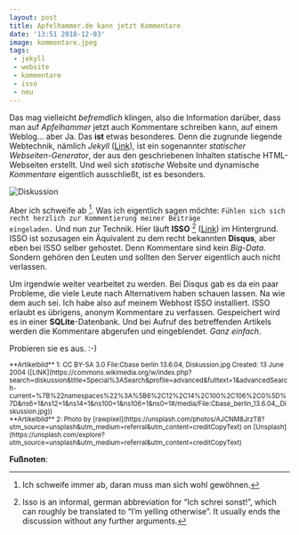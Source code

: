 ```yaml
---
layout: post
title: Apfelhammer.de kann jetzt Kommentare
date: '13:51 2018-12-03'
image: kommentare.jpeg
tags: 
 - jekyll
 - website
 - kommentare
 - isso
 - neu
---
```


Das mag vielleicht *befremdlich* klingen, also die Information darüber, dass man auf *Apfelhammer* jetzt auch Kommentare schreiben kann, auf einem Weblog… aber Ja. Das **ist** etwas besonderes. Denn die zugrunde liegende Webtechnik, nämlich *Jekyll* ([Link](https://jekyllrb.com/)), ist ein sogenannter *statischer Webseiten-Generator*, der aus den geschriebenen Inhalten statische HTML-Webseiten erstellt. Und weil sich *statische* Website und dynamische *Kommentare* eigentlich ausschließt, ist es besonders. <!--more-->

![Diskussion](https://upload.wikimedia.org/wikipedia/commons/b/b5/Cbase_berlin_13.6.04%2C_Diskussion.jpg)

Aber ich schweife ab [^1]. Was ich eigentlich sagen möchte: <code>Fühlen sich sich recht herzlich zur Kommentierung meiner Beiträge eingeladen.</code> Und nun zur Technik. Hier läuft **ISSO** [^2] ([Link](https://posativ.org/isso/)) im Hintergrund. ISSO ist sozusagen ein Äquivalent zu dem recht bekannten **Disqus**, aber eben bei ISSO selber gehostet. Denn Kommentare sind kein *Big-Data*. Sondern gehören den Leuten und sollten den Server eigentlich auch nicht verlassen. 

Um irgendwie weiter vearbeitet zu werden. Bei Disqus gab es da ein paar Probleme, die viele Leute nach Alternativem haben schauen lassen. Na wie dem auch sei. Ich habe also auf meinem Webhost ISSO installiert. ISSO erlaubt es übrigens, anonym Kommentare zu verfassen. Gespeichert wird es in einer **SQLite**-Datenbank. Und bei Aufruf des betreffenden Artikels werden die Kommentare abgerufen und eingeblendet. *Ganz einfach*.

Probieren sie es aus. :-) 

<small>
**Artikelbild** 1: CC BY-SA 3.0 File:Cbase berlin 13.6.04, Diskussion.jpg Created: 13 June 2004 
([LINK](https://commons.wikimedia.org/w/index.php?search=diskussion&title=Special%3ASearch&profile=advanced&fulltext=1&advancedSearch-current=%7B%22namespaces%22%3A%5B6%2C12%2C14%2C100%2C106%2C0%5D%7D&ns6=1&ns12=1&ns14=1&ns100=1&ns106=1&ns0=1#/media/File:Cbase_berlin_13.6.04,_Diskussion.jpg)) <br />
**Artikelbild** 2: Photo by [rawpixel](https://unsplash.com/photos/AJCNM8JrzT8?utm_source=unsplash&utm_medium=referral&utm_content=creditCopyText) on [Unsplash](https://unsplash.com/explore?utm_source=unsplash&utm_medium=referral&utm_content=creditCopyText)
</small>

**Fußnoten**:

[^1]: Ich schweife immer ab, daran muss man sich wohl gewöhnen.
[^2]: Isso is an informal, german abbreviation for “Ich schrei sonst!”, which can roughly be translated to “I’m yelling otherwise”. It usually ends the discussion without any further arguments.